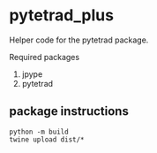 # pytetrad_plus

Helper code for the pytetrad package.

Required packages
1. jpype
2. pytetrad


## package instructions

```
python -m build
twine upload dist/*
```